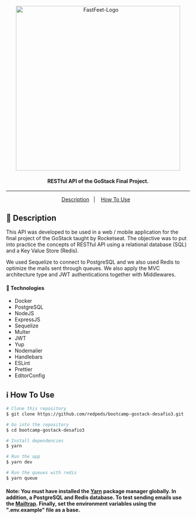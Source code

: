 <p align="center">
  <img alt="FastFeet-Logo" src="https://user-images.githubusercontent.com/49238044/73901634-2a37e800-4872-11ea-9c65-c6c5ddcf4eda.png"        width="450px" />
  <h4 align="center"> RESTful API of the GoStack Final Project.</h3>
</p>

---

<p align="center">
  <a href="#page_with_curl-description">Description</a>&nbsp;&nbsp;&nbsp;|&nbsp;&nbsp;&nbsp;
  <a href="#information_source-how-to-use">How To Use</a>&nbsp;&nbsp;&nbsp;
</p>

## :page_with_curl: Description

This API was developed to be used in a web / mobile application for the final project of the GoStack taught by Rocketseat. The objective was to put into practice the concepts of RESTful API using a relational database (SQL) and a Key Value Store (Redis).

We used Sequelize to connect to PostgreSQL and we also used Redis to optimize the mails sent through queues. We also apply the MVC architecture type and JWT authentications together with Middlewares.

#### :rocket: Technologies

- Docker
- PostgreSQL
- NodeJS
- ExpressJS
- Sequelize
- Multer
- JWT
- Yup
- Nodemailer
- Handlebars
- ESLint
- Prettier
- EditorConfig

## :information_source: How To Use

```bash
# Clone this repository
$ git clone https://github.com/redpeds/bootcamp-gostack-desafio3.git

# Go into the repository
$ cd bootcamp-gostack-desafio3

# Install dependencies
$ yarn

# Run the app
$ yarn dev

# Run the queues with redis
$ yarn queue
```

#### Note: You must have installed the [Yarn](https://yarnpkg.com/) package manager globally. In addition, a PostgreSQL and Redis database. To test sending emails use the [Mailtrap](https://mailtrap.io/). Finally, set the environment variables using the ".env.example" file as a base.
